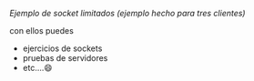 *Ejemplo de socket limitados (ejemplo hecho para tres clientes)*

con ellos puedes

+ ejercicios de sockets
+ pruebas de servidores
+ etc....:smile: